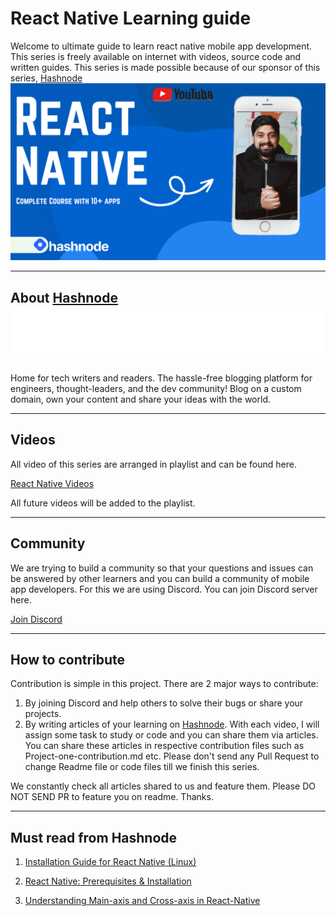 # React Native Learning guide

Welcome to ultimate guide to learn react native mobile app development. This series is freely available on internet with videos, source code and written guides. This series is made possible because of our sponsor of this series, [Hashnode](https://hashnode.com)
![Hashnode logo](./rn.png)

---
## About [Hashnode](https://hashnode.com) ![Hashnode logo](./Logo%20Dark.png)
Home for tech writers and readers. The hassle-free blogging platform for engineers, thought-leaders, and the dev community!
Blog on a custom domain, own your content and share your ideas with the world.

---
## Videos
All video of this series are arranged in playlist and can be found here.

[React Native Videos](https://www.youtube.com/watch?v=kGtEax1WQFg&list=PLRAV69dS1uWSjBBJ-egNNOd4mdblt1P4c)

All future videos will be added to the playlist.

---
## Community
We are trying to build a community so that your questions and issues can be answered by other learners and you can build a community of mobile app developers. For this we are using Discord. You can join Discord server here.

[Join Discord](https://hc.lco.dev/discord)

---
## How to contribute

Contribution is simple in this project. There are 2 major ways to contribute:
1. By joining Discord and help others to solve their bugs or share your projects.
2. By writing articles of your learning on [Hashnode](https://hashnode.com). With each video, I will assign some task to study or code and you can share them via articles. You can share these articles in respective contribution files such as Project-one-contribution.md etc. Please don't send any Pull Request to change Readme file or code files till we finish this series.

We constantly check all articles shared to us and feature them. Please DO NOT SEND PR to feature you on readme. Thanks.

---
## Must read from Hashnode

1. [Installation Guide for React Native (Linux)](https://josephjosedev.hashnode.dev/installation-guide-for-react-native-linux)

2. [React Native: Prerequisites & Installation](https://mohitharge.hashnode.dev/react-native-prerequisites-installation)

3. [Understanding Main-axis and Cross-axis in React-Native](https://sharetogrow.hashnode.dev/introduction-to-stylesheet-and-understanding-main-axis-and-cross-axis-in-react-native)